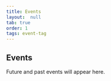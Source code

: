 ```yaml
---
title: Events
layout:  null
tab: true
order: 1
tags: event-tag
---
```


## Events

Future and past events will appear here.